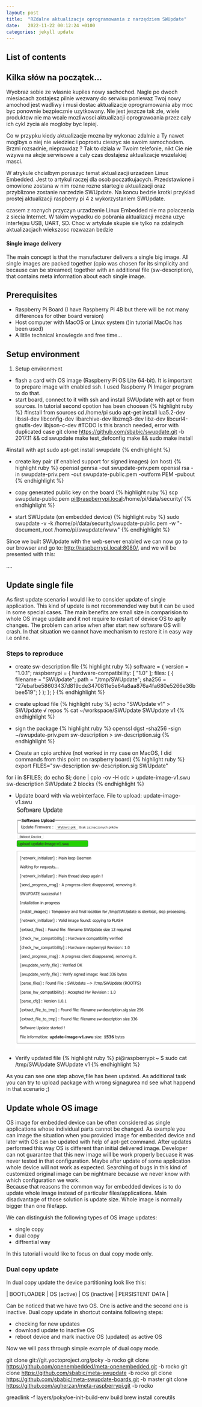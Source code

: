 ```yaml
---
layout: post
title:  "RZdalne aktualizacje oprogramowania z narzędziem SWUpdate"
date:   2022-11-22 00:12:24 +0100
categories: jekyll update
---
```

## List of contents

## Kilka słów na początek...
Wyobraz sobie ze wlasnie kupiles nowy sachochod. Nagle po dwoch miesiacach zostajesz pilnie wezwany do serwisu poniewaz Twoj nowy amochod jest wadliwy i musi dostac aktualizacje oprogramowania aby moc byc ponownie bezpiecznie uzytkowany. Nie jest jeszcze tak zle, wiele produktow nie ma wcale mozliwosci aktualizacji oprograwoania przez caly ich cykl zycia ale mogloby byc lepiej.

Co w przypku kiedy aktualizacje mozna by wykonac zdalnie a Ty nawet moglbys o niej nie wiedziec i poprostu cieszyc sie swoim samochodem. Brzmi rozsadnie, nieprawdaz ? Tak to dziala w Twoim telefonie, nikt Cie nie wzywa na akcje serwisowe a caly czas dostajesz aktualizacje wszelakiej masci.

W atrykule chcialbym poruszyc temat aktualizacji urzadzen Linux Embedded. Jest to artykul raczej dla osob poczatkujacych. Przedstawione i omowione zostana w nim rozne rozne startegie aktualizacji oraz przyblizone zostanie narzedzie SWUpdate. Na koncu bedzie krotki przyklad  prostej aktualizacji raspberry pi 4 z wykorzystaniem SWUpdate.

czasem z roznych przyczyn urzadzenie Linux Embedded nie ma polaczenia z siecia Internet. W takim wypadku do pobrania aktualizacji mozna uzyc interfejsu USB, UART, SD. Choc w artykule skupie sie tylko na zdalnych aktualizacjach wiekszosc rozwazan bedzie  


#### Single image delivery
The main concept is that the manufacturer delivers a single big image. All single images are packed together (cpio was chosen for its simplicity and because can be streamed) together with an additional file (sw-description), that contains meta information about each single image.

## Prerequisites
- Raspberry Pi Board (I have Raspberry Pi 4B but there will be not many differences for other board version)
- Host computer with MacOS or Linux system ()in tutorial MacOs has been used)
- A litlle technical knowlegde and free time...

## Setup environment
1. Setup environment
- flash a card with OS image (Raspberry Pi OS Lite 64-bit). It is important to prepare image with enabled ssh. I used Raspberry Pi Imager program to do that.
- start board, connect to it  with ssh and install SWUpdate with apt or from sources. In tutorial second opotion has been choosen
{% highlight ruby %}
#install from sources
cd /home/pi
sudo apt-get install lua5.2-dev libssl-dev libconfig-dev libarchive-dev libzmq3-dev libz-dev libcurl4-gnutls-dev libjson-c-dev
#TODO Is this branch needed, error with duplicated case
git clone https://github.com/sbabic/swupdate.git -b 2017.11 && cd swupdate
make test_defconfig
make && sudo make install

#install with apt
sudo apt-get install swupdate
{% endhighlight %}

- create key pair (if enabled support for signed images) (on host)
{% highlight ruby %}
openssl genrsa -out swupdate-priv.pem
openssl rsa -in swupdate-priv.pem -out swupdate-public.pem -outform PEM -pubout
{% endhighlight %}

- copy generated public key on the board
{% highlight ruby %}
scp swupdate-public.pem  pi@raspberrypi.local:/home/pi/data/security/
{% endhighlight %}

- start SWUpdate (on embedded device)
{% highlight ruby %}
sudo swupdate -v -k /home/pi/data/security/swupdate-public.pem -w "-document_root /home/pi/swupdate/www"
{% endhighlight %}

Since we built SWUpdate with the web-server enabled we can now go to our browser and go to:
http://raspberrypi.local:8080/, and we will be presented with this: 

....

## Update single file
As first update scenario I would like to consider update of single application. This kind of update is not recommended way but it can be used in some special cases. The main benefits are small size in comparision to whole OS image update and it not require to restart of device OS to aplly changes. The problem can arise when after start new software OS will crash. In that situation we cannot have mechanism to restore it in easy way i.e online.
 
### Steps to reproduce
- create sw-description file
{% highlight ruby %}
software =
{
    version = "1.0.1";
    raspberrypi = {
        hardware-compatibility: [ "1.0" ];
        files: (
            {
                filename = "SWUpdate";
                path = "/tmp/SWUpdate";
                sha256 = "27ebafbe58603437d819cde3470811e5e64a8aa876a4fa680e5266e36bbee519";
            }
        );
    };
}
{% endhighlight %}

- create upload file
{% highlight ruby %}
echo "SWUpdate v1" > SWUpdate
√ repos % cat ~/workspace/SWUpdate 
SWUpdate v1
{% endhighlight %}

- sign the package
{% highlight ruby %}
openssl dgst -sha256 -sign ~/swupdate-priv.pem sw-description > sw-description.sig
{% endhighlight %}

- Create an cpio archive (not worked in my case on MacOS, I did commands from this point on raspberry board)
{% highlight ruby %}
export FILES="sw-description sw-description.sig SWUpdate"

for i in $FILES; do echo $i; done | cpio -ov -H odc >  update-image-v1.swu
sw-description
SWUpdate
2 blocks
{% endhighlight %}

- Update board with via webinterface. File to upload: update-image-v1.swu
![image-title](/assets/images/SWUpdate_success.png)

- Verify updated file
{% highlight ruby %}
pi@raspberrypi:~ $ sudo cat /tmp/SWUpdate 
SWUpdate v1
{% endhighlight %}

As you can see one step above,file has been updated. As additional task you can try to upload package with wrong signagurea nd see what happend in that scenario ;)

## Update whole OS image
OS image for embedded device can be often considered as single applications whose individual parts cannot be changed. As example you can image the situation when you provided image for embedded device and later with OS can be updated with help of apt-get command. After updates performed this way OS is different than initial delivered image. Developer can not guarantee that this new image will be work properly becuase it was never tested in that configuration. Maybe after update of some application whole device will not work as expected. Searching of bugs in this kind of customized original image can be nightmare because we never know with which configuration we work.      
Because that reasons the common way for embedded devices is to do update whole image instead of particular files/applications. Main disadvantage of those solution is update size. Whole image is normally bigger than one file/app.

We can distinguish the following types of OS image updates:
- single copy
- dual copy
- diffrential way

In this tutorial i would like to focus on dual copy mode only.

### Dual copy update
In dual copy update the device partitioning look like this:

| BOOTLOADER | OS (active) | OS (inactive) | PERSISTENT DATA |

Can be noticed that we have two OS. One is active and the second one is inactive.
Dual copy update in shortcut contains following steps:
- checking for new updates
- download update to inactive OS
- reboot device and mark inactive OS (updated) as active OS

Now we will pass through simple example of dual copy mode.

git clone git://git.yoctoproject.org/poky -b rocko
git clone https://github.com/openembedded/meta-openembedded.git -b rocko
git clone https://github.com/sbabic/meta-swupdate -b rocko
git clone https://github.com/sbabic/meta-swupdate-boards.git -b master
git clone https://github.com/agherzan/meta-raspberrypi.git -b rocko

greadlink -f layers/poky/oe-init-build-env build
brew install coreutils




